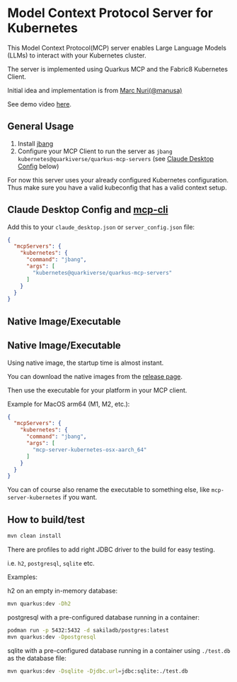 # Model Context Protocol Server for Kubernetes

This Model Context Protocol(MCP) server enables Large Language Models (LLMs) to interact with your Kubernetes cluster.

The server is implemented using Quarkus MCP and the Fabric8 Kubernetes Client.

Initial idea and implementation is from [Marc Nuri(@manusa)](https://github.com/manusa)

See demo video [here](https://youtu.be/JZn7fUKbRHU).

## General Usage 

1. Install [jbang](https://www.jbang.dev/download/)
2. Configure your MCP Client to run the server as `jbang kubernetes@quarkiverse/quarkus-mcp-servers` (see [Claude Desktop Config](#claude-desktop-config) below)

For now this server uses your already configured Kubernetes configuration. Thus make sure you have a valid kubeconfig that has a valid context setup.

## Claude Desktop Config and [mcp-cli](https://github.com/chrishayuk/mcp-cli) <a id="claude-desktop-config"/>

Add this to your `claude_desktop.json` or `server_config.json` file:

```json
{
  "mcpServers": {
    "kubernetes": {
      "command": "jbang",
      "args": [
        "kubernetes@quarkiverse/quarkus-mcp-servers"
      ]
    }
  }
}
```

## Native Image/Executable

## Native Image/Executable

Using native image, the startup time is almost instant. 

You can download the native images from the [release page](https://github.com/quarkiverse/quarkus-mcp-servers/releases).

Then use the executable for your platform in your MCP client.

Example for MacOS arm64 (M1, M2, etc.):

```json
{
  "mcpServers": {
    "kubernetes": {
      "command": "jbang",
      "args": [
        "mcp-server-kubernetes-osx-aarch_64"
      ]
    }
  }
}
```

You can of course also rename the executable to something else, like `mcp-server-kubernetes` if you want.

## How to build/test

```bash
mvn clean install
```

There are profiles to add right JDBC driver to the build for easy testing.

i.e. `h2`, `postgresql`, `sqlite` etc.

Examples:

h2 on an empty in-memory database:

```bash
mvn quarkus:dev -Dh2
```

postgresql with a pre-configured database running in a container:

```bash
podman run -p 5432:5432 -d sakiladb/postgres:latest
mvn quarkus:dev -Dpostgresql
```

sqlite with a pre-configured database running in a container
using `./test.db` as the database file:

```bash
mvn quarkus:dev -Dsqlite -Djdbc.url=jdbc:sqlite:./test.db
```


